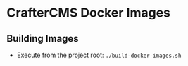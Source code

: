 # CrafterCMS Docker Images

## Building Images
- Execute from the project root: `./build-docker-images.sh`

